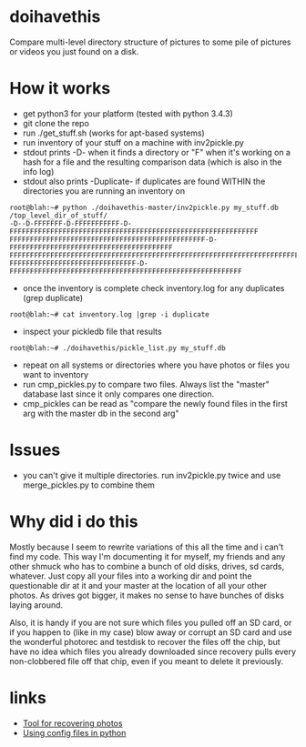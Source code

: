 # doihavethis
Compare multi-level directory structure of pictures to some pile of pictures or videos you just found on a disk.

# How it works
* get python3 for your platform (tested with python 3.4.3)
* git clone the repo
* run ./get_stuff.sh (works for apt-based systems)
* run inventory of your stuff on a machine with inv2pickle.py
* stdout prints -D- when it finds a directory or "F" when it's working on a hash for a file and the resulting comparison data (which is also in the info log)
* stdout also prints -Duplicate- if duplicates are found WITHIN the directories you are running an inventory on
```
root@blah:~# python ./doihavethis-master/inv2pickle.py my_stuff.db /top_level_dir_of_stuff/
-D--D-FFFFFFF-D-FFFFFFFFFFF-D-FFFFFFFFFFFFFFFFFFFFFFFFFFFFFFFFFFFFFFFFFFFFFFFFFFFFFFFFFFFFF
FFFFFFFFFFFFFFFFFFFFFFFFFFFFFFFFFFFFFFFFFFFFFFFF-D-FFFFFFFFFFFFFFFFFFFFFFFFFFFFFFFFFFFFFFFF
FFFFFFFFFFFFFFFFFFFFFFFFFFFFFFFFFFFFFFFFFFFFFFFFFFFFFFFFFFFFFFFFFFFFFFFFFFFFFFFFFFFFFFFFFFF
FFFFFFFFFFFFFFFFFFFFFFFFFFFFFFF-D-FFFFFFFFFFFFFFFFFFFFFFFFFFFFFFFFFFFFFFFFFFFFFFFFFFFFFFFFF
```
* once the inventory is complete check inventory.log for any duplicates (grep duplicate)
```
root@blah:~# cat inventory.log |grep -i duplicate
```
* inspect your pickledb file that results
```
root@blah:~# ./doihavethis/pickle_list.py my_stuff.db
```
* repeat on all systems or directories where you have photos or files you want to inventory
* run cmp_pickles.py to compare two files. Always list the "master" database last since it only compares one direction.
* cmp_pickles can be read as "compare the newly found files in the first arg with the master db in the second arg"

# Issues
* you can't give it multiple directories. run inv2pickle.py twice and use merge_pickles.py to combine them

# Why did i do this
Mostly because I seem to rewrite variations of this all the time and i can't find my code.
This way I'm documenting it for myself, my friends and any other shmuck who has to combine a bunch of old disks, drives, sd cards, whatever.
Just copy all your files into a working dir and point the questionable dir at it and your master at the location of all your other photos.
As drives got bigger, it makes no sense to have bunches of disks laying around.

Also, it is handy if you are not sure which files you pulled off an SD card, or if you happen to (like in my case) blow away or corrupt an SD card
and use the wonderful photorec and testdisk to recover the files off the chip, but have no idea which files you already downloaded since recovery
pulls every non-clobbered file off that chip, even if you meant to delete it previously.

# links
* [Tool for recovering photos](https://www.cgsecurity.org/wiki/PhotoRec_Step_By_Step)
* [Using config files in python](https://martin-thoma.com/configuration-files-in-python)
